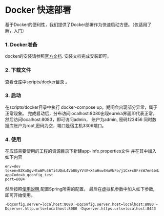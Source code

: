 # Docker 快速部署

基于Docker的便利性，我们提供了Docker部署作为快速启动方便。（仅适用了解，入门）

### 1. Docker准备
 docker的安装请参照[官方文档](https://docs.docker.com/install/). 安装文档完成安装即可。
 
### 2. 下载文件
 查看仓库中scripts/docker目录 。
### 3. 启动
 在scripts/docker目录中执行 docker-compose up，期间会出现部分异常，属于正常现象。
 完成启动后，分布访问localhost:8080出现eureka界面即代表正常，
 然后访问localhost:8083，即可访问admin， 账户为admin, 密码123456
 同时数据库账户为root,密码为空，端口是宿主机3306端口。
### 4. 使用
 在应该需要使用的工程的资源目录下新建app-info.properties文件
 并在其中加入如下内容
```
env=dev
token=BZKuDgvHtwWPu56Ti4UQxL4Vb0GyYV4V+X4uHvw4HuVNFo/j1Cx+c8FrsW7en6b4zpnBKgvMHvJT/TzApZDRdGzsTN9zq1DBGOeYQjf2y628zAOqoWFZ767oF/2LH9ewJK/ij7Hxm2BtZTI9PhjDu+CQxRhJROcqtgZGS9da62k=
appCode=b_qconfig_test
port=8084
```
 然后按照[使用说明](howto.md),配置Spring所需的配置。
 最后在虚拟机参数中加入如下参数, 即可开始使用。
```
-Dqconfig.server=localhost:8080 -Dqconfig.server.host=localhost:8080 -Dqserver.http.urls=localhost:8080 -Dqserver.https.urls=localhost:8443
```